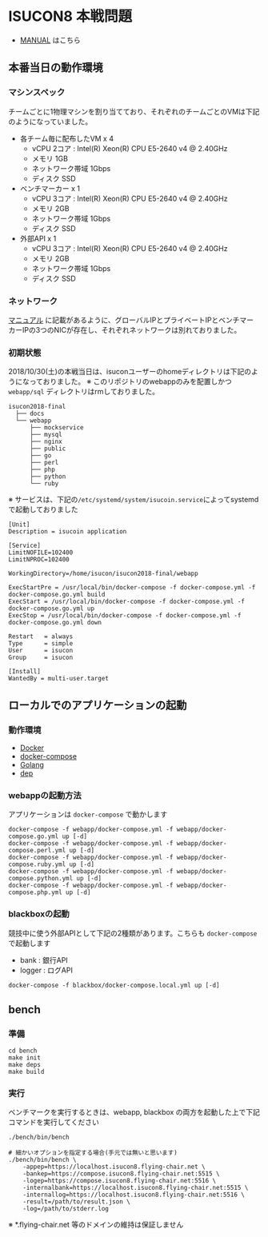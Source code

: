 # ISUCON8 本戦問題

- [MANUAL](docs/MANUAL.md) はこちら

## 本番当日の動作環境

### マシンスペック

チームごとに1物理マシンを割り当てており、それぞれのチームごとのVMは下記のようになっていました。

- 各チーム毎に配布したVM x 4
    - vCPU 2コア : Intel(R) Xeon(R) CPU E5-2640 v4 @ 2.40GHz
    - メモリ 1GB
    - ネットワーク帯域 1Gbps
    - ディスク SSD
- ベンチマーカー x 1
    - vCPU 3コア : Intel(R) Xeon(R) CPU E5-2640 v4 @ 2.40GHz
    - メモリ 2GB
    - ネットワーク帯域 1Gbps
    - ディスク SSD
- 外部API x 1
    - vCPU 3コア : Intel(R) Xeon(R) CPU E5-2640 v4 @ 2.40GHz
    - メモリ 2GB
    - ネットワーク帯域 1Gbps
    - ディスク SSD


### ネットワーク

[マニュアル](docs/MANUAL.md) に記載があるように、グローバルIPとプライベートIPとベンチマーカーIPの3つのNICが存在し、それぞれネットワークは別れておりました。


### 初期状態

2018/10/30(土)の本戦当日は、isuconユーザーのhomeディレクトリは下記のようになっておりました。
※ このリポジトリのwebappのみを配置しかつ `webapp/sql` ディレクトリはrmしておりました。

```
isucon2018-final
  ├── docs
  └── webapp
      ├── mockservice
      ├── mysql
      ├── nginx
      ├── public
      ├── go
      ├── perl
      ├── php
      ├── python
      └── ruby
```

※ サービスは、下記の`/etc/systemd/system/isucoin.service`によってsystemdで起動しておりました
```
[Unit]
Description = isucoin application

[Service]
LimitNOFILE=102400
LimitNPROC=102400

WorkingDirectory=/home/isucon/isucon2018-final/webapp

ExecStartPre = /usr/local/bin/docker-compose -f docker-compose.yml -f docker-compose.go.yml build
ExecStart = /usr/local/bin/docker-compose -f docker-compose.yml -f docker-compose.go.yml up
ExecStop = /usr/local/bin/docker-compose -f docker-compose.yml -f docker-compose.go.yml down

Restart   = always
Type      = simple
User      = isucon
Group     = isucon

[Install]
WantedBy = multi-user.target
```

## ローカルでのアプリケーションの起動

### 動作環境

- [Docker](https://www.docker.com/)
- [docker-compose](https://docs.docker.com/compose/)
- [Golang](https://golang.org/)
- [dep](https://golang.github.io/dep/docs/installation.html)

### webappの起動方法

アプリケーションは `docker-compose` で動かします

```
docker-compose -f webapp/docker-compose.yml -f webapp/docker-compose.go.yml up [-d]
docker-compose -f webapp/docker-compose.yml -f webapp/docker-compose.perl.yml up [-d]
docker-compose -f webapp/docker-compose.yml -f webapp/docker-compose.ruby.yml up [-d]
docker-compose -f webapp/docker-compose.yml -f webapp/docker-compose.python.yml up [-d]
docker-compose -f webapp/docker-compose.yml -f webapp/docker-compose.php.yml up [-d]
```


### blackboxの起動

競技中に使う外部APIとして下記の2種類があります。こちらも `docker-compose` で起動します

- bank   : 銀行API
- logger : ログAPI

```
docker-compose -f blackbox/docker-compose.local.yml up [-d]
```


## bench

### 準備

```
cd bench
make init
make deps
make build
```


### 実行

ベンチマークを実行するときは、webapp, blackbox の両方を起動した上で下記コマンドを実行してください

```
./bench/bin/bench

# 細かいオプションを指定する場合(手元では無いと思います)
./bench/bin/bench \
    -appep=https://localhost.isucon8.flying-chair.net \
    -bankep=https://compose.isucon8.flying-chair.net:5515 \
    -logep=https://compose.isucon8.flying-chair.net:5516 \
    -internalbank=https://localhost.isucon8.flying-chair.net:5515 \
    -internallog=https://localhost.isucon8.flying-chair.net:5516 \
    -result=/path/to/result.json \
    -log=/path/to/stderr.log
```

※ *.flying-chair.net 等のドメインの維持は保証しません
